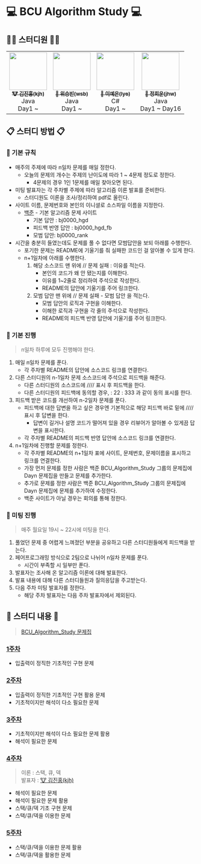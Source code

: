 
# 💻 BCU Algorithm Study 💻

## 👨‍💻 스터디원 👩‍💻
<table>
  <tr>
    <td align="center"><a href="https://github.com/deepredk"><img src="https://avatars2.githubusercontent.com/u/33937365?s=460&v=4" width="100px;" alt=""/><br /><sub><b>🐮 김진홍(kjh)</b></sub></a><br />Java<br/>Day1 ~</td>
    <td align="center"><a href="https://github.com/wsb0722"><img src="https://avatars1.githubusercontent.com/u/53260922?s=460&u=a545901c7f460295a11c779629201a81947f3fe4&v=4" width="100px;" alt=""/><br /><sub><b>🐯 위승빈(wsb)</b></sub></a><br />Java<br/>Day1 ~</td>
    <td align="center"><a href="https://github.com/jjklunicc"><img src="https://avatars2.githubusercontent.com/u/55953594?s=460&v=4" width="100px;" alt=""/><br /><sub><b>🐉 이예은(lye)</b></sub></a><br />C#<br/>Day1 ~</td>
    <td align="center"><a href="https://github.com/cousim46"><img src="https://avatars3.githubusercontent.com/u/67584874?s=460&v=4" width="100px;" alt=""/><br /><sub><b>🐯 정회운(jhw)</b></sub></a><br />Java<br/>Day1 ~ Day16</td>
  </tr>
</table>

## 📋 스터디 방법 📋
### 📌 기본 규칙
* 매주의 주제에 따라 n일차 문제를 매일 정한다.
    * 오늘의 문제의 개수는 주제의 난이도에 따라 1 ~ 4문제 정도로 정한다.
      * 4문제의 경우 1인 1문제를 매일 찾아오면 된다.
* 미팅 발표자는 각 주차별 주제에 따라 알고리즘 이론 발표를 준비한다.
  * 스터디원도 이론을 조사/정리하여 pdf로 올린다.
* 사이트 이름, 문제번호와 본인의 이니셜로 소스파일 이름을 지정한다.
  * [백준](https://www.acmicpc.net) - 기본 알고리즘 문제 사이트
    * 기본 답안 : bj0000_hgd
    * 피드백 반영 답안 : bj0000_hgd_fb
    * 모범 답안: bj0000_rank
* 시간을 충분히 들였는데도 문제를 풀 수 없다면 모범답안을 보되 아래를 수행한다.
  * 포기한 문제는 README에 기울기를 줘 실패한 코드인 걸 알아볼 수 있게 한다.
  * n+1일차에 아래를 수행한다.
    1. 해당 소스코드 맨 위에 // 문제 실패 : 이유를 적는다.
        * 본인의 코드가 왜 안 됐는지를 이해한다.
        * 이유를 1~2줄로 정리하여 주석으로 작성한다.
        * README의 답안에 기울기를 주어 링크한다.
    2. 모범 답안 맨 위에 // 문제 실패 - 모범 답안 을 적는다.
        * 모범 답안의 로직과 구현을 이해한다.
        * 이해한 로직과 구현을 각 줄의 주석으로 작성한다.
        * README의 피드백 반영 답안에 기울기를 주어 링크한다.
        
### 📌 기본 진행
> n일차 하루에 모두 진행해야 한다.
1. 매일 n일차 문제를 푼다.
    * 각 주차별 README의 답안에 소스코드 링크를 연결한다.
2. 다른 스터디원의 n-1일차 문제 소스코드에 주석으로 피드백을 해준다.
    * 다른 스터디원의 소스코드에 //// 표시 후 피드백을 한다.
    * 다른 스터디원의 피드백에 동의할 경우, : 22 : 333 과 같이 동의 표시를 한다.
3. 피드백 받은 코드를 개선하여 n-2일차 문제를 푼다.
    * 피드백에 대한 답변을 하고 싶은 경우엔 기본적으로 해당 피드백 바로 밑에 //// 표시 후 답변을 한다.
      * 답변이 길거나 설명 코드가 떨어져 있을 경우 리뷰어가 알아볼 수 있게끔 답변을 표시한다.
    * 각 주차별 README의 피드백 반영 답안에 소스코드 링크를 연결한다.
4. n+1일차에 진행할 문제를 정한다.
    * 각 주차별 README의 n+1일차 표에 사이트, 문제번호, 문제이름을 표시하고 링크를 연결한다.
    * 가장 먼저 문제를 정한 사람은 백준 BCU_Algorithm_Study 그룹의 문제집에 Dayn 문제집을 만들고 문제를 추가한다.
    * 추가로 문제를 정한 사람은 백준 BCU_Algorithm_Study 그룹의 문제집에 Dayn 문제집에 문제를 추가하여 수정한다.
    * 백준 사이트가 아닐 경우는 회의를 통해 정한다.

### 📌 미팅 진행
> 매주 월요일 19시 ~ 22시에 미팅을 한다.
1. 풀었던 문제 중 어렵게 느껴졌던 부분을 공유하고 다른 스터디원들에게 피드백을 받는다.
2. 페어프로그래밍 방식으로 2팀으로 나뉘어 n일차 문제를 푼다.
    * 시간이 부족할 시 일부만 푼다.
3. 발표자는 조사해 온 알고리즘 이론에 대해 발표한다.
4. 발표 내용에 대해 다른 스터디들원과 질의응답을 주고받는다.
5. 다음 주차 미팅 발표자를 정한다.
    * 해당 주차 발표자는 다음 주차 발표자에서 제외된다.

## 📝 스터디 내용 📝
> [BCU_Algorithm_Study 문제집](https://www.acmicpc.net/group/workbook/list/9797)
### [1주차](Week1)
* 입출력이 정직한 기초적인 구현 문제

### [2주차](Week2)
* 입출력이 정직한 기초적인 구현 활용 문제
* 기초적이지만 해석이 다소 필요한 문제

### [3주차](Week3)
* 기초적이지만 해석이 다소 필요한 문제 활용
* 해석이 필요한 문제

### [4주차](Week4)
> 이론 : 스택, 큐, 덱  
> 발표자 : [🐮 김진홍(kjh)](https://github.com/deepredk)
* 해석이 필요한 문제
* 해석이 필요한 문제 활용
* 스택/큐/덱 기초 구현 문제
* 스택/큐/덱을 이용한 문제

### [5주차](Week5)
* 스택/큐/덱을 이용한 문제 활용
* 스택/큐/덱을 활용한 문제
